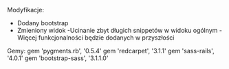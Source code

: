 Modyfikacje:

* Dodany bootstrap
* Zmieniony widok
-Ucinanie zbyt długich snippetów w widoku ogólnym
-Więcej funkcjonalności będzie dodanych w przyszłości

Gemy:
gem 'pygments.rb', '0.5.4'
gem 'redcarpet', '3.1.1'
gem 'sass-rails', '4.0.1'
gem 'bootstrap-sass', '3.1.1.0'